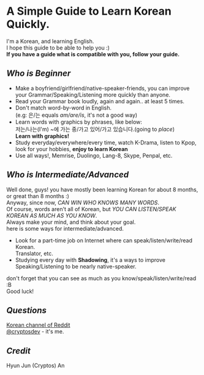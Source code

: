 # A Simple Guide to Learn Korean Quickly.
I'm a Korean, and learning English.  
I hope this guide to be able to help you :)  
**If you have a guide what is compatible with you, follow your guide.**  

## *Who is Beginner*

* Make a boyfriend/girlfriend/native-speaker-friends, you can improve your Grammar/Speaking/Listening more quickly than anyone.  
* Read your Grammar book loudly, again and again.. at least 5 times.  
* Don't match word-by-word in English.  
  (e.g: 은/는 equals *am/are/is*, it's not a good way)
* Learn words with graphics by phrases, like below:  
  저는/나는(I'm) ~에 가는 중/가고 있어/가고 있습니다.(going to *place*)  
  **Learn with graphics!**
* Study everyday/everywhere/every time, watch K-Drama, listen to Kpop, look for your hobbies, **enjoy to learn Korean**
* Use all ways!, Memrise, Duolingo, Lang-8, Skype, Penpal, etc.

## *Who is Intermediate/Advanced*

Well done, guys! you have mostly been learning Korean for about 8 months, or great than 8 months :)  
Anyway, since now, *CAN WIN WHO KNOWS MANY WORDS*.  
Of course, words aren't all of Korean, but *YOU CAN LISTEN/SPEAK KOREAN AS MUCH AS YOU KNOW*.  
Always make your mind, and think about your goal.  
here is some ways for intermediate/advanced.  

* Look for a part-time job on Internet where can speak/listen/write/read Korean.  
  Translator, etc.
* Studying every day with **Shadowing**, it's a ways to improve Speaking/Listening to be nearly native-speaker.  

don't forget that you can see as much as you know/speak/listen/write/read :B  
Good luck!

## *Questions*
[Korean channel of Reddit](https://www.reddit.com/r/Korean/)  
[@cryptosdev](https://twitter.com/cryptosdev) - it's me.  

## *Credit*
Hyun Jun (Cryptos) An
